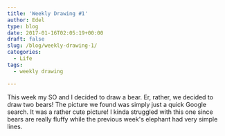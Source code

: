 ```yaml
---
title: 'Weekly Drawing #1'
author: Edel
type: blog
date: 2017-01-16T02:05:19+00:00
draft: false
slug: /blog/weekly-drawing-1/
categories:
  - Life
tags:
  - weekly drawing

---
```

This week my SO and I decided to draw a bear. Er, rather, we decided to draw two bears! The picture we found was simply just a quick Google search. It was a rather cute picture! I kinda struggled with this one since bears are really fluffy while the previous week's elephant had very simple lines.

<img data-attachment-id="137" data-permalink="http://edelgrace.me/blog/life/weekly-drawing-1/attachment/20170115_185117/" data-orig-file="https://i2.wp.com/edelgrace.me/blog/wp-content/uploads/2017/01/20170115_185117-e1484532197157.jpg?fit=1836%2C1778" data-orig-size="1836,1778" data-comments-opened="1" data-image-meta="{&quot;aperture&quot;:&quot;2.4&quot;,&quot;credit&quot;:&quot;&quot;,&quot;camera&quot;:&quot;LG-K210&quot;,&quot;caption&quot;:&quot;&quot;,&quot;created_timestamp&quot;:&quot;1484506276&quot;,&quot;copyright&quot;:&quot;&quot;,&quot;focal_length&quot;:&quot;3.18&quot;,&quot;iso&quot;:&quot;150&quot;,&quot;shutter_speed&quot;:&quot;0&quot;,&quot;title&quot;:&quot;&quot;,&quot;orientation&quot;:&quot;6&quot;}" data-image-title="20170115_185117" data-image-description="" data-medium-file="https://i2.wp.com/edelgrace.me/blog/wp-content/uploads/2017/01/20170115_185117-e1484532197157.jpg?fit=300%2C291" data-large-file="https://i2.wp.com/edelgrace.me/blog/wp-content/uploads/2017/01/20170115_185117-e1484532197157.jpg?fit=663%2C642" src="https://i1.wp.com/edelgrace.me/blog/wp-content/uploads/2017/01/20170115_185117-e1484532197157-300x291.jpg?resize=300%2C291" alt="" class="alignnone size-medium wp-image-137" srcset="https://i2.wp.com/edelgrace.me/blog/wp-content/uploads/2017/01/20170115_185117-e1484532197157.jpg?resize=300%2C291 300w, https://i2.wp.com/edelgrace.me/blog/wp-content/uploads/2017/01/20170115_185117-e1484532197157.jpg?resize=768%2C744 768w, https://i2.wp.com/edelgrace.me/blog/wp-content/uploads/2017/01/20170115_185117-e1484532197157.jpg?resize=1024%2C992 1024w, https://i2.wp.com/edelgrace.me/blog/wp-content/uploads/2017/01/20170115_185117-e1484532197157.jpg?w=1326 1326w" sizes="(max-width: 300px) 100vw, 300px" data-recalc-dims="1" />